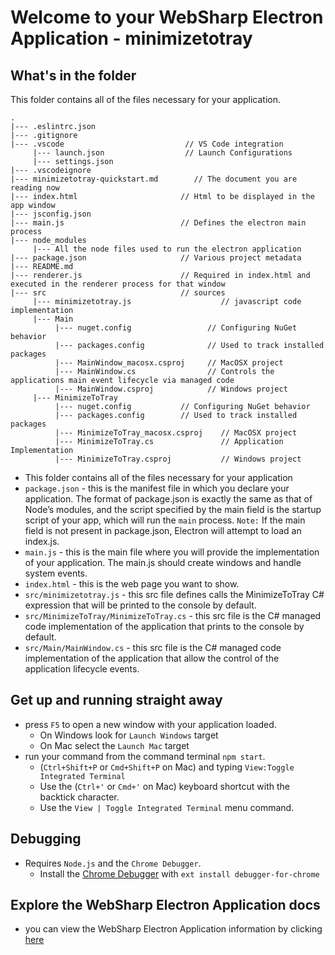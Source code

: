 # Welcome to your WebSharp Electron Application - minimizetotray

## What's in the folder

This folder contains all of the files necessary for your application.

```
.
|--- .eslintrc.json
|--- .gitignore
|--- .vscode                           // VS Code integration
     |--- launch.json                  // Launch Configurations
     |--- settings.json
|--- .vscodeignore
|--- minimizetotray-quickstart.md        // The document you are reading now
|--- index.html                       // Html to be displayed in the app window
|--- jsconfig.json
|--- main.js                          // Defines the electron main process
|--- node_modules
     |--- All the node files used to run the electron application
|--- package.json                     // Various project metadata
|--- README.md
|--- renderer.js                      // Required in index.html and executed in the renderer process for that window 
|--- src                              // sources
     |--- minimizetotray.js                    // javascript code implementation
     |--- Main                             
          |--- nuget.config                 // Configuring NuGet behavior
          |--- packages.config              // Used to track installed packages
          |--- MainWindow_macosx.csproj     // MacOSX project  
          |--- MainWindow.cs                // Controls the applications main event lifecycle via managed code
          |--- MainWindow.csproj            // Windows project          
     |--- MinimizeToTray
          |--- nuget.config           // Configuring NuGet behavior
          |--- packages.config        // Used to track installed packages
          |--- MinimizeToTray_macosx.csproj    // MacOSX project  
          |--- MinimizeToTray.cs               // Application Implementation
          |--- MinimizeToTray.csproj           // Windows project          

```

* This folder contains all of the files necessary for your application
* `package.json` - this is the manifest file in which you declare your application.  The format of package.json is exactly the same as that of Node’s modules, and the script specified by the main field is the startup script of your app, which will run the `main` process.  `Note:` If the main field is not present in package.json, Electron will attempt to load an index.js.
* `main.js` - this is the main file where you will provide the implementation of your application.  The main.js should create windows and handle system events.
* `index.html` - this is the web page you want to show.
* `src/minimizetotray.js` - this src file defines calls the MinimizeToTray C# expression that will be printed to the console by default.
* `src/MinimizeToTray/MinimizeToTray.cs` - this src file is the C# managed code implementation of the application that prints to the console by default.
* `src/Main/MainWindow.cs` - this src file is the C# managed code implementation of the application that allow the control of the application lifecycle events.

## Get up and running straight away
* press `F5` to open a new window with your application loaded.
  * On Windows look for `Launch Windows` target
  * On Mac select the `Launch Mac` target
* run your command from the command terminal `npm start`.
  * (`Ctrl+Shift+P` or `Cmd+Shift+P` on Mac) and typing `View:Toggle Integrated Terminal`
  * Use the (`Ctrl+'` or `Cmd+'` on Mac) keyboard shortcut with the backtick character.
  * Use the `View | Toggle Integrated Terminal` menu command.

## Debugging
* Requires `Node.js` and the `Chrome Debugger`.
  * Install the [Chrome Debugger](https://marketplace.visualstudio.com/items?itemName=msjsdiag.debugger-for-chrome) with `ext install debugger-for-chrome`

## Explore the WebSharp Electron Application docs
* you can view the WebSharp Electron Application information by clicking [here](https://github.com/xamarin/WebSharp/blob/master/docs/getting-started/getting-started-websharp-electron-application.md)


